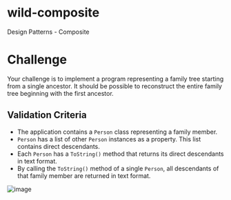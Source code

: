 # wild-composite
Design Patterns - Composite

# Challenge

Your challenge is to implement a program representing a family tree starting from a single ancestor. It should be possible to reconstruct the entire family tree beginning with the first ancestor.

## Validation Criteria

- The application contains a `Person` class representing a family member.
- `Person` has a list of other `Person` instances as a property. This list contains direct descendants.
- Each `Person` has a `ToString()` method that returns its direct descendants in text format.
- By calling the `ToString()` method of a single `Person`, all descendants of that family member are returned in text format.

![image](https://image.noelshack.com/fichiers/2024/24/7/1718529993-screenshot-2024-06-16-112628.png)
